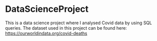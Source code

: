 # DataScienceProject
This is a data science project where I analysed Covid data by using SQL queries. 
The dataset used in this project can be found here: https://ourworldindata.org/covid-deaths
